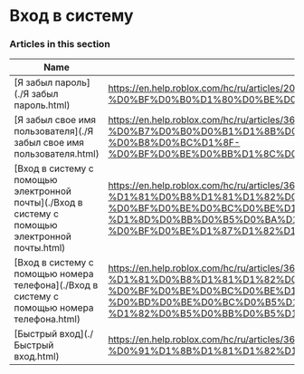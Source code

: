 # Вход в систему  
### Articles in this section
Name|URL
-|-
[Я забыл пароль](./Я забыл пароль.html) |https://en.help.roblox.com/hc/ru/articles/203313070-%D0%AF-%D0%B7%D0%B0%D0%B1%D1%8B%D0%BB-%D0%BF%D0%B0%D1%80%D0%BE%D0%BB%D1%8C
[Я забыл свое имя пользователя](./Я забыл свое имя пользователя.html) |https://en.help.roblox.com/hc/ru/articles/360028719931-%D0%AF-%D0%B7%D0%B0%D0%B1%D1%8B%D0%BB-%D1%81%D0%B2%D0%BE%D0%B5-%D0%B8%D0%BC%D1%8F-%D0%BF%D0%BE%D0%BB%D1%8C%D0%B7%D0%BE%D0%B2%D0%B0%D1%82%D0%B5%D0%BB%D1%8F
[Вход в систему с помощью электронной почты](./Вход в систему с помощью электронной почты.html) |https://en.help.roblox.com/hc/ru/articles/360000495826-%D0%92%D1%85%D0%BE%D0%B4-%D0%B2-%D1%81%D0%B8%D1%81%D1%82%D0%B5%D0%BC%D1%83-%D1%81-%D0%BF%D0%BE%D0%BC%D0%BE%D1%89%D1%8C%D1%8E-%D1%8D%D0%BB%D0%B5%D0%BA%D1%82%D1%80%D0%BE%D0%BD%D0%BD%D0%BE%D0%B9-%D0%BF%D0%BE%D1%87%D1%82%D1%8B
[Вход в систему с помощью номера телефона](./Вход в систему с помощью номера телефона.html) |https://en.help.roblox.com/hc/ru/articles/360031771371-%D0%92%D1%85%D0%BE%D0%B4-%D0%B2-%D1%81%D0%B8%D1%81%D1%82%D0%B5%D0%BC%D1%83-%D1%81-%D0%BF%D0%BE%D0%BC%D0%BE%D1%89%D1%8C%D1%8E-%D0%BD%D0%BE%D0%BC%D0%B5%D1%80%D0%B0-%D1%82%D0%B5%D0%BB%D0%B5%D1%84%D0%BE%D0%BD%D0%B0
[Быстрый вход](./Быстрый вход.html) |https://en.help.roblox.com/hc/ru/articles/360056582012-%D0%91%D1%8B%D1%81%D1%82%D1%80%D1%8B%D0%B9-%D0%B2%D1%85%D0%BE%D0%B4